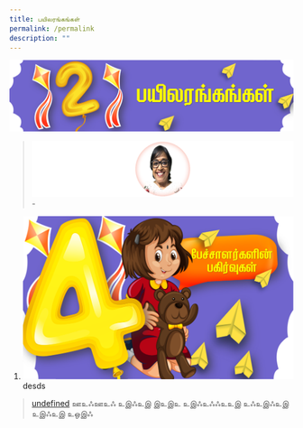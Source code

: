 ```yaml
---
title: பயிலரங்கங்கள்
permalink: /permalink
description: ""
---
```

![](/images/Picture5s.png)

> ![](/images/Jeeva2.png)  - 



1. ![](/images/Balloon%203.png) desds 




>[undefined](www.tllpc.sg) 
> ஊஉஃஊஉஃ 
> உஇஃஉஇ
> இஉஇஉ
> உஇஃஉஃஃஉஉஇ
> உஃஉஇஃஉஇ
> உஇஃஉஇ
> உஒஇஃ 
> 



